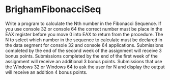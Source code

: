 # BrighamFibonacciSeq

Write a program to calculate the Nth number in the Fibonacci Sequence. If you use console 32 or console 64 the correct number must be place in the EAX register before you move 0 into EAX to return from the procedure. The N to select which number in the sequence to calculate must be declared in the data segment for console 32 and console 64 applications. Submissions completed by the end of the second week of the assignment will receive 3 bonus points. Submissions completed by the end of the first week of the assignment will receive an additional 3 bonus points. Submissions that use the Windows 32 or Windows 64 to ask the user for N and display the output will receive an addition 4 bonus points. 
